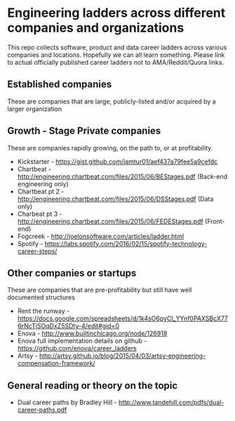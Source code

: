 # Engineering ladders across different companies and organizations
This repo collects software, product and data career ladders across various companies and locations. Hopefully we can all learn something. Please link to actual officially published career ladders not to AMA/Reddit/Quora links.

## Established companies
These are companies that are large, publicly-listed and/or acquired by a larger organization

## Growth - Stage Private companies
These are companies rapidly growing, on the path to, or at profitability.
* Kickstarter - https://gist.github.com/jamtur01/aef437a79fee5a9cefdc
* Chartbeat -  http://engineering.chartbeat.com/files/2015/06/BEStages.pdf (Back-end engineering only)
* Chartbeat pt 2 - http://engineering.chartbeat.com/files/2015/06/DSStages.pdf (Data only)
* Charbeat pt 3 - http://engineering.chartbeat.com/files/2015/06/FEDEStages.pdf (Front-end)
* Fogcreek - http://joelonsoftware.com/articles/ladder.html
* Spotify - https://labs.spotify.com/2016/02/15/spotify-technology-career-steps/

## Other companies or startups
These are companies that are pre-profitability but still have well documented structures
* Rent the runway - https://docs.google.com/spreadsheets/d/1k4sO6pyCl_YYnf0PAXSBcX776rNcTjSOqDxZ5SDty-4/edit#gid=0
* Enova - http://www.builtinchicago.org/node/126918
* Enova full implementation details on github - https://github.com/enova/career_ladders
* Artsy - http://artsy.github.io/blog/2015/04/03/artsy-engineering-compensation-framework/
 
## General reading or theory on the topic
* Dual career paths by Bradley Hill - http://www.tandehill.com/pdfs/dual-career-paths.pdf


